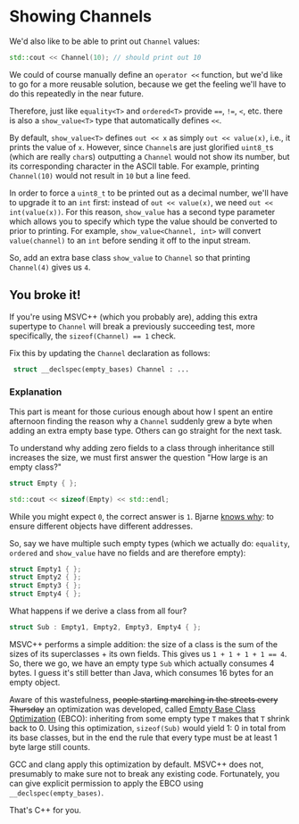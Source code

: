 # Showing Channels

We'd also like to be able to print out `Channel` values:

```cpp
std::cout << Channel(10); // should print out 10
```

We could of course manually define an `operator <<` function,
but we'd like to go for a more reusable solution,
because we get the feeling we'll have to do this
repeatedly in the near future.

Therefore, just like `equality<T>` and `ordered<T>`
provide `==`, `!=`, `<`, etc. there is
also a `show_value<T>` type that automatically defines `<<`.

By default, `show_value<T>` defines `out << x` as simply `out << value(x)`, i.e.,
it prints the value of `x`.
However, since `Channel`s are just glorified `uint8_t`s (which are really `char`s)
outputting a `Channel` would not show its number, but its corresponding character
in the ASCII table. For example,
printing `Channel(10)` would not result in `10` but a line feed.

In order to force a `uint8_t` to be printed out as a decimal number,
we'll have to upgrade it to an `int` first: instead of
`out << value(x)`, we need `out << int(value(x))`.
For this reason, `show_value` has a second type parameter
which allows you to specify which type the value should be converted to
prior to printing. For example, `show_value<Channel, int>`
will convert `value(channel)` to an `int` before sending it off
to the input stream.

So, add an extra base class `show_value` to `Channel` so
that printing `Channel(4)` gives us `4`.

## You broke it!

If you're using MSVC++ (which you probably are),
adding this extra supertype to `Channel` will break a previously succeeding test,
more specifically, the `sizeof(Channel) == 1` check.

Fix this by updating the `Channel` declaration as follows:

```cpp
 struct __declspec(empty_bases) Channel : ...
```

### Explanation

This part is meant for those curious enough about how I spent
an entire afternoon finding the reason why a `Channel` suddenly
grew a byte when adding an extra empty base type. Others can go straight
for the next task.

To understand why adding zero fields to a class through inheritance
still increases the size, we must first answer the question
"How large is an empty class?"

```cpp
struct Empty { };

std::cout << sizeof(Empty) << std::endl;
```

While you might expect `0`, the correct answer is `1`.
Bjarne [knows why](http://www.stroustrup.com/bs_faq2.html#sizeof-empty):
to ensure different objects have different addresses.

So, say we have multiple such empty types (which we actually do:
`equality`, `ordered` and `show_value` have no fields and are therefore empty):

```cpp
struct Empty1 { };
struct Empty2 { };
struct Empty3 { };
struct Empty4 { };
```

What happens if we derive a class from all four?

```cpp
struct Sub : Empty1, Empty2, Empty3, Empty4 { };
```

MSVC++ performs a simple addition: the size of a class
is the sum of the sizes of its superclasses + its own fields.
This gives us `1 + 1 + 1 + 1 == 4`. So, there we go, we
have an empty type `Sub` which actually consumes 4 bytes.
I guess it's still better than Java, which consumes 16 bytes for an empty object.

Aware of this wastefulness, ~~people starting marching in the streets every Thursday~~
an optimization was developed, called [Empty Base Class Optimization](https://en.cppreference.com/w/cpp/language/ebo) (EBCO): inheriting from some empty type `T`
makes that `T` shrink back to 0. Using this optimization, `sizeof(Sub)` would
yield 1: 0 in total from its base classes, but in the end the rule
that every type must be at least 1 byte large still counts.

GCC and clang apply this optimization by default. MSVC++ does not,
presumably to make sure not to break any existing code. Fortunately,
you can give explicit permission to apply the EBCO using `__declspec(empty_bases)`.

That's C++ for you.